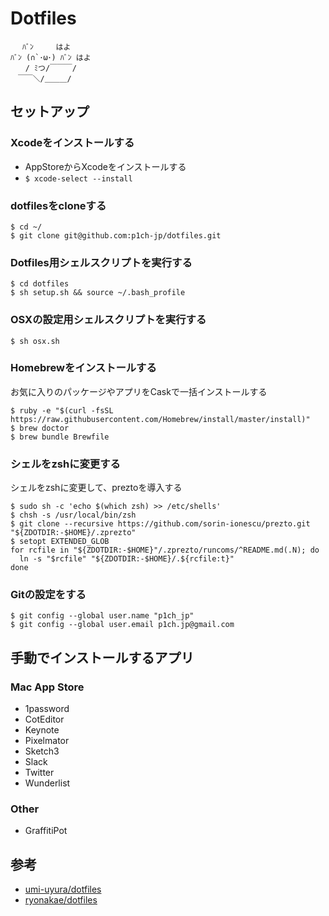 # Dotfiles

```
　 ﾊﾞﾝ　　　はよ
ﾊﾞﾝ (∩`･ω･) ﾊﾞﾝ はよ
　　/ ﾐつ/￣￣￣/
　￣￣＼/＿＿＿/
```

## セットアップ

### Xcodeをインストールする

- AppStoreからXcodeをインストールする
- `$ xcode-select --install`

### dotfilesをcloneする

```
$ cd ~/
$ git clone git@github.com:p1ch-jp/dotfiles.git
```

### Dotfiles用シェルスクリプトを実行する

```
$ cd dotfiles
$ sh setup.sh && source ~/.bash_profile
```

### OSXの設定用シェルスクリプトを実行する

```
$ sh osx.sh
```

### Homebrewをインストールする
お気に入りのパッケージやアプリをCaskで一括インストールする

```
$ ruby -e "$(curl -fsSL https://raw.githubusercontent.com/Homebrew/install/master/install)"
$ brew doctor
$ brew bundle Brewfile
```

### シェルをzshに変更する
シェルをzshに変更して、preztoを導入する

```
$ sudo sh -c 'echo $(which zsh) >> /etc/shells'
$ chsh -s /usr/local/bin/zsh
$ git clone --recursive https://github.com/sorin-ionescu/prezto.git "${ZDOTDIR:-$HOME}/.zprezto"
$ setopt EXTENDED_GLOB
for rcfile in "${ZDOTDIR:-$HOME}"/.zprezto/runcoms/^README.md(.N); do
  ln -s "$rcfile" "${ZDOTDIR:-$HOME}/.${rcfile:t}"
done
```

### Gitの設定をする
```
$ git config --global user.name "p1ch_jp"
$ git config --global user.email p1ch.jp@gmail.com
```

## 手動でインストールするアプリ

### Mac App Store
- 1password
- CotEditor
- Keynote
- Pixelmator
- Sketch3
- Slack
- Twitter
- Wunderlist

### Other
- GraffitiPot

## 参考
- [umi-uyura/dotfiles](https://github.com/umi-uyura/dotfiles)
- [ryonakae/dotfiles](https://github.com/ryonakae/dotfiles)